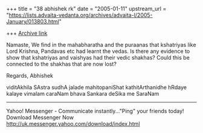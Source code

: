 +++
title = "38 abhishek rk"
date = "2005-01-11"
upstream_url = "https://lists.advaita-vedanta.org/archives/advaita-l/2005-January/013803.html"

+++
[Archive link](https://lists.advaita-vedanta.org/archives/advaita-l/2005-January/013803.html)

Namaste,
We find in the mahabharatha and the puraanas that
kshatriyas like Lord Krishna, Pandavas etc had learnt
the vedas. Is there any evidence to show that
kshatriyas and vaishyas had their vedic shakhas? Could
this be connected to the shakhas that are now lost?

Regards,
Abhishek

viditAkhila SAstra sudhA jalade
mahitopaniShat kathitArthanidhe
hRdaye kalaye vimalam caraNam
bhava Sankara deSika me SaraNam

________________________________________________________________________
Yahoo! Messenger - Communicate instantly..."Ping" 
your friends today! Download Messenger Now 
http://uk.messenger.yahoo.com/download/index.html

